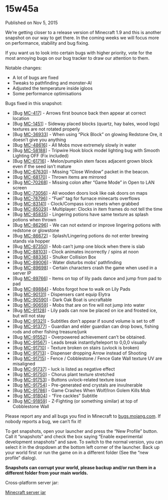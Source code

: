 # 15w45a
Published on Nov 5, 2015

We’re getting closer to a release version of Minecraft 1.9 and this is another
snapshot on our way to get there. In the coming weeks we will focus more on
performance, stability and bug fixing.

If you want us to look into certain bugs with higher priority, vote for the
most annoying bugs on our bug tracker to draw our attention to them.

Notable changes:

  * A lot of bugs are fixed
  * Tweaks to pathfinding and monster-AI
  * Adjusted the temperature inside igloos
  * Some performance optimisations

Bugs fixed in this snapshot:

  * [Bug [MC-417](https://bugs.mojang.com/browse/MC-417)] - Arrows first bounce back then appear at correct location
  * [Bug [MC-1451](https://bugs.mojang.com/browse/MC-1451)] - Sideway placed blocks (quartz, hay bales, wood logs) textures are not rotated properly
  * [Bug [MC-36933](https://bugs.mojang.com/browse/MC-36933)] - When using “Pick Block” on glowing Redstone Ore, it doesn’t give you anything
  * [Bug [MC-48616](https://bugs.mojang.com/browse/MC-48616)] - All Mobs move extremely slowly in water
  * [Bug [MC-58188](https://bugs.mojang.com/browse/MC-58188)] - Tripwire Hook block model lighting bug with Smooth Lighting OFF (Fix included)
  * [Bug [MC-61716](https://bugs.mojang.com/browse/MC-61716)] - Melon/pumpkin stem faces adjacent grown block even if the seed isn’t mature
  * [Bug [MC-67630](https://bugs.mojang.com/browse/MC-67630)] - Missing “Close Window” packet in the beacon.
  * [Bug [MC-68170](https://bugs.mojang.com/browse/MC-68170)] - Thrown items are mirrored
  * [Bug [MC-70268](https://bugs.mojang.com/browse/MC-70268)] - Missing colon after “Game Mode” in Open to LAN screen
  * [Bug [MC-73056](https://bugs.mojang.com/browse/MC-73056)] - All wooden doors look like oak doors on maps
  * [Bug [MC-78796](https://bugs.mojang.com/browse/MC-78796)] - “Fuel” tag for furnace minecarts overflows
  * [Bug [MC-83141](https://bugs.mojang.com/browse/MC-83141)] - Clock/Compass icon resets when grabbed
  * [Bug [MC-85029](https://bugs.mojang.com/browse/MC-85029)] - Multiplayer: Clocks in item frames do not tell the time
  * [Bug [MC-85835](https://bugs.mojang.com/browse/MC-85835)] - Lingering potions have same texture as splash potions when thrown
  * [Bug [MC-86296](https://bugs.mojang.com/browse/MC-86296)] - We can not extend or improve lingering potions with redstone or glowstone
  * [Bug [MC-86672](https://bugs.mojang.com/browse/MC-86672)] - Splash/Lingering potions do not enter brewing stands via hopper
  * [Bug [MC-87350](https://bugs.mojang.com/browse/MC-87350)] - Mob can’t jump one block when there is slab
  * [Bug [MC-88103](https://bugs.mojang.com/browse/MC-88103)] - Clock animates incorrectly / spins at noon
  * [Bug [MC-88336](https://bugs.mojang.com/browse/MC-88336)] - Shulker Collision Box
  * [Bug [MC-89006](https://bugs.mojang.com/browse/MC-89006)] - Water disturbs mobs’ pathfinding
  * [Bug [MC-89698](https://bugs.mojang.com/browse/MC-89698)] - Certain characters crash the game when used in a server IP
  * [Bug [MC-89766](https://bugs.mojang.com/browse/MC-89766)] - Items on top of lily pads dance and jump from pad to pad
  * [Bug [MC-89884](https://bugs.mojang.com/browse/MC-89884)] - Mobs forgot how to walk on Lily Pads
  * [Bug [MC-90131](https://bugs.mojang.com/browse/MC-90131)] - Dispensers cant equip Elytra
  * [Bug [MC-90590](https://bugs.mojang.com/browse/MC-90590)] - Dark Oak Boat is uncraftable
  * [Bug [MC-90659](https://bugs.mojang.com/browse/MC-90659)] - Mobs that are on fire will not jump into water
  * [Bug [MC-91128](https://bugs.mojang.com/browse/MC-91128)] - Lily pads can now be placed on ice and frosted ice, but will not stay
  * [Bug [MC-91321](https://bugs.mojang.com/browse/MC-91321)] - Subtitles don’t appear if sound volume is set to off
  * [Bug [MC-91377](https://bugs.mojang.com/browse/MC-91377)] - Guardian and elder guardian can drop bows, fishing rods and other fishing treasure/junk
  * [Bug [MC-91552](https://bugs.mojang.com/browse/MC-91552)] - Overpowered achievement can’t be obtained.
  * [Bug [MC-91567](https://bugs.mojang.com/browse/MC-91567)] - Leads break instantly/teleport to 0,0,0 visually
  * [Bug [MC-91710](https://bugs.mojang.com/browse/MC-91710)] - Texture broken on stairs (uvlock is broken)
  * [Bug [MC-91713](https://bugs.mojang.com/browse/MC-91713)] - Dispenser dropping Arrow instead of Shooting
  * [Bug [MC-91715](https://bugs.mojang.com/browse/MC-91715)] - Fence / Cobblestone / Fence Gate Wall texture UV are misaligned
  * [Bug [MC-91737](https://bugs.mojang.com/browse/MC-91737)] - luck is listed as negative effect
  * [Bug [MC-91750](https://bugs.mojang.com/browse/MC-91750)] - Chorus plant texture stretched
  * [Bug [MC-91753](https://bugs.mojang.com/browse/MC-91753)] - Buttons uvlock-related texture issue
  * [Bug [MC-91754](https://bugs.mojang.com/browse/MC-91754)] - Pre-generated end crystals are invulnerable
  * [Bug [MC-91786](https://bugs.mojang.com/browse/MC-91786)] - Game Crashes When Wolf/Iron Golem Kills Mob
  * [Bug [MC-91804](https://bugs.mojang.com/browse/MC-91804)] - “Fire cackles” Subtitle
  * [Bug [MC-91859](https://bugs.mojang.com/browse/MC-91859)] - Z-Fighting (or something similar) at top of Cobblestone Wall

Please report any and all bugs you find in Minecraft to
[bugs.mojang.com](https://bugs.mojang.com). If nobody reports a bug, we can’t
fix it!

To get snapshots, open your launcher and press the “New Profile” button. Call
it “snapshots” and check the box saying “Enable experimental development
snapshots” and save. To switch to the normal version, you can select it in the
dropdown at the bottom left corner of the launcher. Back up your world first
or run the game on in a different folder (See the “new profile” dialog).

**Snapshots can corrupt your world, please backup and/or run them in a
different folder from your main worlds.**

Cross-platform server jar:

[Minecraft server
jar](https://launcher.mojang.com/mc/game/15w45a/server/6bae28a2f80749ba7fc379e44acc46ac5fe44920/server.jar)


